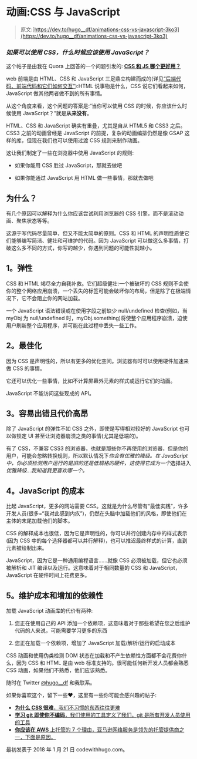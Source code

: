 # 动画:CSS 与 JavaScript

> 原文:[https://dev.to/hugo__df/animations-css-vs-javascript-3ko3](https://dev.to/hugo__df/animations-css-vs-javascript-3ko3)

### [](#when-should-you-use-javascript-if-you-can-use-css)*如果可以使用 CSS，什么时候应该使用 JavaScript？*

这个帖子是由我在 Quora 上回答的一个问题引发的:
[**CSS 和 JS 哪个更好用？**](https://www.quora.com/Which-is-better-to-use-CSS-or-JS)

web 前端是由 HTML、CSS 和 JavaScript 三足鼎立构建而成的(详见[“后端代码、前端代码和它们如何交互”](https://hackernoon.com/in-simple-terms-backend-code-frontend-code-and-how-they-interact-2485c5a1bbd2)):HTML 说事物是什么，CSS 说它们看起来如何，JavaScript 做其他两者做不到的所有事情。

从这个角度来看，这个问题的答案是:“当你可以使用 CSS 的时候，你应该什么时候使用 JavaScript？”就是**从来没有**。

HTML、CSS 和 JavaScript 确实有重叠，尤其是自从 HTML5 和 CSS3 之后。CSS3 之前的动画曾经是 JavaScript 的前提，复杂的动画编排仍然是像 GSAP 这样的库，但现在我们也可以使用过渡 CSS 规则来制作动画。

这让我们制定了一些在浏览器中使用 JavaScript 的规则:

*   如果你能用 CSS 胜过 JavaScript，那就去做吧

*   如果你能通过 JavaScript 用 HTML 做一些事情，那就去做吧

## [](#why)为什么？

有几个原因可以解释为什么你应该尝试利用浏览器的 CSS 引擎，而不是滚动动画、聚焦状态等等。

这源于写代码尽量简单，但又不能太简单的原则。CSS 和 HTML 的声明性质使它们能够编写简洁、健壮和可维护的代码。因为 JavaScript 可以做这么多事情，打破这么多不同的方式，你写的越少，你遇到问题的可能性就越小。

## [](#1-resilience)1。弹性

CSS 和 HTML 竭尽全力自我补救。它们超级健壮:一个被破坏的 CSS 规则不会使你的整个网络应用崩溃，一个丢失的标签可能会破坏你的布局，但是除了在极端情况下，它不会阻止你的网站加载。

一个 JavaScript 语法错误或在使用字段之前缺少 null/undefined 检查(例如，当 myObj 为 null/undefined 时，myObj.something)将使整个应用程序崩溃，迫使用户刷新整个应用程序，并可能在此过程中丢失一些工作。

## 2。最佳化

因为 CSS 是声明性的，所以有更多的优化空间。浏览器有时可以使用硬件加速来做 CSS 的事情。

它还可以优化一些事情，比如不计算屏幕外元素的样式或运行它们的动画。

JavaScript 不能访问这些现成的 API。

## [](#3-easy-and-costly-to-get-wrong)3。容易出错且代价高昂

除了 JavaScript 的弹性不如 CSS 之外，即使是写得相对较好的 JavaScript 也可以做锁定 UI 甚至让浏览器崩溃之类的事情(尤其是低端的)。

有了 CSS，不兼容 CSS3 的浏览器，也就是那些你不再使用的浏览器，但是你的用户，可能会忽略转换规则，所以默认情况下*你会有优雅的降级。在 JavaScript 中，你必须检测用户运行的是旧的还是低规格的硬件，这使得它成为一个*选择进入*优雅降级…我知道我更喜欢哪一个。*

## [](#4-cost-of-javascript)4。JavaScript 的成本

比起 JavaScript，更多的网站需要 CSS。这就是为什么尽管有“最佳实践”，许多开发人员(很多=“我对此感到内疚”)，仍然在头脑中加载他们的风格，即使他们在主体的末尾加载他们的脚本。

CSS 的解释成本也很低，因为它是声明性的，你可以并行创建内存中的样式表示(因为 CSS 中的每个选择器都可以并行解释)，也可以推迟最终样式的计算，直到元素被绘制出来。

JavaScript，因为它是一种通用编程语言……就像 CSS 必须被加载，但它也必须被解析和 JIT 编译以及运行。这意味着对于相同数量的 CSS 和 JavaScript，JavaScript 在硬件时间上花费更多。

## [](#5-cost-of-maintenance-and-added-dependencies)5。维护成本和增加的依赖性

加载 JavaScript 动画库的代价有两种:

1.  您正在使用自己的 API 添加一个依赖项，这意味着对于那些希望在您之后维护代码的人来说，可能需要学习更多的东西

2.  您正在加载一个依赖项，增加了 JavaScript 加载/解析/运行的启动成本

CSS 动画和使用伪类检测 DOM 状态在加载和不产生依赖性方面都不会花费你什么，因为 CSS 和 HTML 是由 web 标准支持的。很可能任何新开发人员都会熟悉 CSS 动画，如果他们不熟悉，他们应该熟悉。

随时在 Twitter [@hugo__df](https://twitter.com/hugo__df) 和我联系。

如果你喜欢这个，留下一些♥️，这里有一些你可能会感兴趣的帖子:

*   [**为什么 CSS 很难**，我们不习惯的东西往往更难](https://medium.com/@hugo__df/why-css-is-hard-89f3b221dd4d)
*   [**学习 git 即使你不编码**，我们使用的工具定义了我们，git 是所有开发人员使用的工具](https://hackernoon.com/learn-git-even-if-you-dont-code-89c521f4209b)
*   [**你应该在 AWS** 上托管的 7 个理由，亚马逊网络服务是领先的托管提供商之一，下面是原因。](https://medium.com/@hugo__df/7-reasons-you-should-be-hosted-on-aws-9312e40ee323)

最初发表于 2018 年 1 月 21 日 codewithhugo.com。